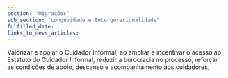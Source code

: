 ```yaml
---
section: 'Migrações'
sub_section: "Longevidade e Intergeracionalidade"
fulfilled_date:
links_to_news_articles:
---
```


Valorizar e apoiar o Cuidador Informal, ao ampliar e incentivar o acesso ao Estatuto do Cuidador Informal, reduzir a burocracia no processo, reforçar as condições de apoio, descanso e acompanhamento aos cuidadores;